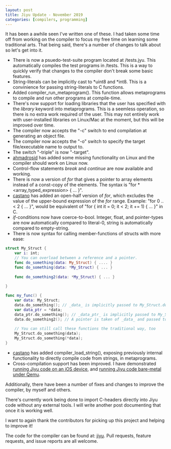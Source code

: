 ```yaml
---
layout: post
title: Jiyu Update - November 2019
categories: [compilers, programming]
---
```


It has been a awhile seen I've written one of these. I had taken some time off from working on the compiler to focus my free time on learning some traditional arts. That being said, there's a number of changes to talk about so let's get into it.

 * There is now a psuedo-test-suite program located at <jiyu>/tests.jyu. This automatically compiles the test programs in <jiyu>/tests. This is a way to quickly verify that changes to the compiler don't break some basic features.
 * String-literals can be implicitly cast to *uint8 and *int8. This is a convinience for passing string-literals to C functions.
 * Added compiler_run_metaprogram(). This function allows metaprograms to compile and run other programs at compile-time.
 * There's now support for loading libraries that the user has specified with the _library_ keyword into metaprograms. This is a seemless operation, so there is no extra work required of the user. This may not entirely work with user-installed libraries on Linux/Mac at the moment, but this will be improved over time.
 * The compiler now accepts the "-c" switch to end compilation at generating an object file.
 * The compiler now accepts the "-o" switch to specify the target file/executable name to output to.
 * The switch "-triple" is now "-target".
 * [ahmadrosid](https://github.com/ahmadrosid) has added some missing functionality on Linux and the compiler should work on Linux now.
 * Control-flow statements _break_ and _continue_ are now available and working.
 * There is now a version of _for_ that gives a pointer to array elements instead of a const-copy of the elements. The syntax is "for * <array_typed_expression> { ... }".
 * [castano](https://github.com/castano/) has added an open-half version of _for_, which excludes the value of the upper-bound expression of the _for_ range. Example: "for 0 ..< 2 { ... }", would be equivalent of "for { int it = 0; it < 2; it += 1) { ... }" in C.
 * _if_-conditions now have coerce-to-bool. Integer, float, and pointer-types are now automatically compared to literal-0, string is automatically compared to empty-string.
 * There is now syntax for calling member-functions of structs with more ease:
```swift
struct My_Struct {
	var i: int;
	// You can overload between a reference and a pointer.
	func do_something(data: My_Struct) { .... }
	func do_something(data: *My_Struct) { ... }
	
	func do_something2(data: *My_Struct) { ... }
	
}

func my_func() {
	var data: My_Struct;
	data.do_something(); // _data_ is implicitly passed to My_Struct.do_something(data: My_Struct);
	var data_ptr = *data;
	data_ptr.do_something(); // _data_ptr_ is implicitly passed to My_Struct.do_something(data: *My_Struct);
	data.do_something2(); // A pointer is taken of _data_ and passed to My_Struct.do_something2();
	
	// You can still call these functions the traditional way, too
	My_Struct.do_something(data);
	My_Struct.do_something(*data);
}
```


* [castano](https://github.com/castano/) has added compiler_load_string(), exposing previously internal functionality to directly compile code from strings, in metaprograms.
* Cross-compilation support has been improved. I have demonstrated [running Jiyu code on an iOS device](https://twitter.com/machinamentum/status/1195569426105536512?s=20), and [running Jiyu code bare-metal under Qemu](https://twitter.com/machinamentum/status/1193671625771769856?s=20).

Additionally, there have been a number of fixes and changes to improve the compiler, by myself and others.

There's currently work being done to import C-headers directly into Jiyu code without any external tools. I will write another post documenting that once it is working well.

I want to again thank the contributors for picking up this project and helping to improve it!

The code for the compiler can be found at: [jiyu](https://github.com/machinamentum/jiyu).
Pull requests, feature requests, and issue reports are all welcome.